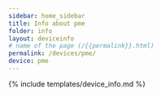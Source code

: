 ```yaml
---
sidebar: home_sidebar
title: Info about pme
folder: info
layout: deviceinfo
# name of the page (/{{permalink}}.html)
permalink: /devices/pme/
device: pme
---
```

{% include templates/device_info.md %}
